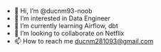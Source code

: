 - 👋 Hi, I’m @ducnm93-noob
- 👀 I’m interested in Data Engineer
- 🌱 I’m currently learning Airflow, dbt
- 💞️ I’m looking to collaborate on Netflix
- 📫 How to reach me ducnm281093@gmail.com

<!---
ducnm93-noob/ducnm93-noob is a ✨ special ✨ repository because its `README.md` (this file) appears on your GitHub profile.
You can click the Preview link to take a look at your changes.
--->
